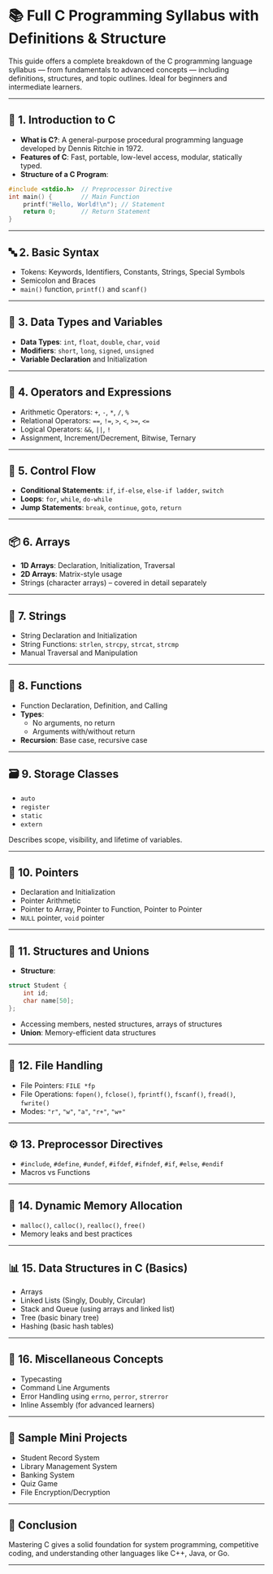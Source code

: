 







# 📚 Full C Programming Syllabus with Definitions & Structure

This guide offers a complete breakdown of the C programming language syllabus — from fundamentals to advanced concepts — including definitions, structures, and topic outlines. Ideal for beginners and intermediate learners.

---

## 🧾 1. Introduction to C

- **What is C?**: A general-purpose procedural programming language developed by Dennis Ritchie in 1972.
- **Features of C**: Fast, portable, low-level access, modular, statically typed.
- **Structure of a C Program**:
```c
#include <stdio.h>  // Preprocessor Directive
int main() {        // Main Function
    printf("Hello, World!\n"); // Statement
    return 0;       // Return Statement
}
```

---

## 🔤 2. Basic Syntax

- Tokens: Keywords, Identifiers, Constants, Strings, Special Symbols
- Semicolon and Braces
- `main()` function, `printf()` and `scanf()`

---

## 🔣 3. Data Types and Variables

- **Data Types**: `int`, `float`, `double`, `char`, `void`
- **Modifiers**: `short`, `long`, `signed`, `unsigned`
- **Variable Declaration** and Initialization

---

## 🧮 4. Operators and Expressions

- Arithmetic Operators: `+`, `-`, `*`, `/`, `%`
- Relational Operators: `==`, `!=`, `>`, `<`, `>=`, `<=`
- Logical Operators: `&&`, `||`, `!`
- Assignment, Increment/Decrement, Bitwise, Ternary

---

## 🔁 5. Control Flow

- **Conditional Statements**: `if`, `if-else`, `else-if ladder`, `switch`
- **Loops**: `for`, `while`, `do-while`
- **Jump Statements**: `break`, `continue`, `goto`, `return`

---

## 📦 6. Arrays

- **1D Arrays**: Declaration, Initialization, Traversal
- **2D Arrays**: Matrix-style usage
- Strings (character arrays) – covered in detail separately

---

## 🧵 7. Strings

- String Declaration and Initialization
- String Functions: `strlen`, `strcpy`, `strcat`, `strcmp`
- Manual Traversal and Manipulation

---

## 🧰 8. Functions

- Function Declaration, Definition, and Calling
- **Types**:
  - No arguments, no return
  - Arguments with/without return
- **Recursion**: Base case, recursive case

---

## 🗃️ 9. Storage Classes

- `auto`
- `register`
- `static`
- `extern`

Describes scope, visibility, and lifetime of variables.

---

## 📍 10. Pointers

- Declaration and Initialization
- Pointer Arithmetic
- Pointer to Array, Pointer to Function, Pointer to Pointer
- `NULL` pointer, `void` pointer

---

## 🧾 11. Structures and Unions

- **Structure**:
```c
struct Student {
    int id;
    char name[50];
};
```
- Accessing members, nested structures, arrays of structures
- **Union**: Memory-efficient data structures

---

## 📂 12. File Handling

- File Pointers: `FILE *fp`
- File Operations: `fopen()`, `fclose()`, `fprintf()`, `fscanf()`, `fread()`, `fwrite()`
- Modes: `"r"`, `"w"`, `"a"`, `"r+"`, `"w+"`

---

## ⚙️ 13. Preprocessor Directives

- `#include`, `#define`, `#undef`, `#ifdef`, `#ifndef`, `#if`, `#else`, `#endif`
- Macros vs Functions

---

## 🧠 14. Dynamic Memory Allocation

- `malloc()`, `calloc()`, `realloc()`, `free()`
- Memory leaks and best practices

---

## 📊 15. Data Structures in C (Basics)

- Arrays
- Linked Lists (Singly, Doubly, Circular)
- Stack and Queue (using arrays and linked list)
- Tree (basic binary tree)
- Hashing (basic hash tables)

---

## 🧪 16. Miscellaneous Concepts

- Typecasting
- Command Line Arguments
- Error Handling using `errno`, `perror`, `strerror`
- Inline Assembly (for advanced learners)

---

## 📝 Sample Mini Projects

- Student Record System
- Library Management System
- Banking System
- Quiz Game
- File Encryption/Decryption

---

## 🏁 Conclusion

Mastering C gives a solid foundation for system programming, competitive coding, and understanding other languages like C++, Java, or Go.

---
